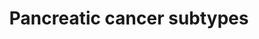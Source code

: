 ---
annotations:
- id: PW:0000605
  parent: disease pathway
  type: Pathway Ontology
  value: cancer pathway
- id: DOID:1793
  parent: disease of cellular proliferation
  type: Disease Ontology
  value: pancreatic cancer
- id: PW:0000626
  parent: disease pathway
  type: Pathway Ontology
  value: pancreatic cancer pathway
- id: DOID:162
  parent: disease of cellular proliferation
  type: Disease Ontology
  value: cancer
authors:
- IsabelWassink
- Eweitz
citedin: ''
communities: []
description: 'This is an annotated list of genes associated with the classical and
  basal-like subtypes of pancreatic cancer. Based on: Moffitt et al., 2015 (doi:10.1038/ng.3398).'
last-edited: 2024-07-22
ndex: null
organisms:
- Homo sapiens
redirect_from:
- /index.php/Pathway:WP5390
- /instance/WP5390
- /instance/WP5390_r134442
revision: r134442
schema-jsonld:
- '@context': https://schema.org/
  '@id': https://wikipathways.github.io/pathways/WP5390.html
  '@type': Dataset
  creator:
    '@type': Organization
    name: WikiPathways
  description: 'This is an annotated list of genes associated with the classical and
    basal-like subtypes of pancreatic cancer. Based on: Moffitt et al., 2015 (doi:10.1038/ng.3398).'
  keywords:
  - AGR2
  - AGR3
  - ANXA10
  - ANXA8L1
  - AREG
  - BTNL8
  - CDH17
  - CEACAM6
  - CLRN3
  - CST6
  - CTSE
  - CTSV
  - CYP3A7
  - DHRS9
  - FAM3D
  - FAM83A
  - FGFBP1
  - GPR87
  - KRT15
  - KRT17
  - KRT20
  - KRT6A
  - KRT6C
  - KRT7
  - LEMD1
  - LGALS4
  - LY6D
  - LYZ
  - MYO1A
  - PLA2G10
  - PRR15L
  - REG4
  - S100A2
  - SCEL
  - SERPINB3
  - SERPINB4
  - SLC2A1
  - SPINK4
  - SPRR1B
  - SPRR3
  - ST6GALNAC1
  - TFF1
  - TFF2
  - TFF3
  - TNS4
  - TSPAN8
  - UCA1
  - VGLL1
  - VSIG2
  license: CC0
  name: Pancreatic cancer subtypes
seo: CreativeWork
title: Pancreatic cancer subtypes
wpid: WP5390
---